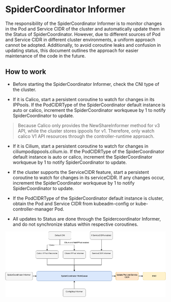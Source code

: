 # SpiderCoordinator Informer

The responsibility of the SpiderCoordinator Informer is to monitor changes in the Pod and Service CIDR of the cluster and automatically update them in the Status of SpiderCoordinator. However, due to different sources of Pod and Service CIDR in different cluster environments, a uniform approach cannot be adopted. Additionally, to avoid coroutine leaks and confusion in updating status, this document outlines the approach for easier maintenance of the code in the future.

## How to work

* Before starting the SpiderCoordinator Informer, check the CNI type of the cluster.

* If it is Calico, start a persistent coroutine to watch for changes in its IPPools. If the PodCIDRType of the SpiderCoordinator default instance is auto or calico, increment the SpiderCoordinator workqueue by 1 to notify SpiderCoordinator to update.

> Because Calico only provides the NewShareInformer method for v3 API, while the cluster stores ippools for v1. Therefore, only watch calico V1 API resources through the controller-runtime approach.

* If it is Cilium, start a persistent coroutine to watch for changes in ciliumpodippools.cilium.io. If the PodCIDRType of the SpiderCoordinator default instance is auto or calico, increment the SpiderCoordinator workqueue by 1 to notify SpiderCoordinator to update.

* If the cluster supports the ServiceCIDR feature, start a persistent coroutine to watch for changes in its serviceCIDR. If any changes occur, increment the SpiderCoordinator workqueue by 1 to notify SpiderCoordinator to update.

* If the PodCIDRType of the SpiderCoordinator default instance is cluster, obtain the Pod and Service CIDR from kubeadm-config or kube-controller-manager Pod.

* All updates to Status are done through the Spidercoordinator Informer, and do not synchronize status within respective coroutines.

![work_flow](../../docs/images/spidercoordinator_informer.png)
